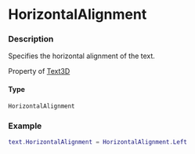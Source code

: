 # HorizontalAlignment

### Description

Specifies the horizontal alignment of the text.

Property of [Text3D](/classes/Text3D/)

#### Type

`HorizontalAlignment`

### Example

```lua
text.HorizontalAlignment = HorizontalAlignment.Left
```
